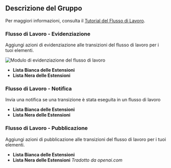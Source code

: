 <!-- Filename: Chunk4x:Extensions_Plugin_Manager_Edit_Workflow_Group / Display title: Gruppo di Workflow -->

## Descrizione del Gruppo

Per maggiori informazioni, consulta il [Tutorial del Flusso di Lavoro](https://docs.joomla.org/J4.x:Workflow).

### Flusso di Lavoro - Evidenziazione

Aggiungi azioni di evidenziazione alle transizioni del flusso di lavoro per i tuoi elementi.

![Modulo di evidenziazione del flusso di lavoro](../../../en/images/plugins/plugin-group-workflow-featuring.png)

- **Lista Bianca delle Estensioni**
- **Lista Nera delle Estensioni**

### Flusso di Lavoro - Notifica

Invia una notifica se una transizione è stata eseguita in un flusso di lavoro

- **Lista Bianca delle Estensioni**
- **Lista Nera delle Estensioni**

### Flusso di Lavoro - Pubblicazione

Aggiungi azioni di pubblicazione alle transizioni del flusso di lavoro per i tuoi elementi.

- **Lista Bianca delle Estensioni**
- **Lista Nera delle Estensioni**
*Tradotto da openai.com*

